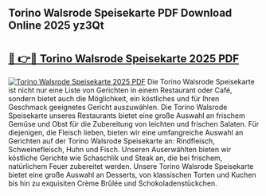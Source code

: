 ## Torino Walsrode Speisekarte PDF Download Online 2025 yz3Qt

# <h2><a href="http://gce2fah.nevu.top/?p=Torino+Walsrode+Speisekarte">🔗 👉🔴 Torino Walsrode Speisekarte 2025 PDF</a></h2>

[![Torino Walsrode Speisekarte 2025 PDF](https://i.imgur.com/dBaPXMq.png)](http://gce2fah.nevu.top/?p=Torino+Walsrode+Speisekarte)
Die Torino Walsrode Speisekarte ist nicht nur eine Liste von Gerichten in einem Restaurant oder Café, sondern bietet auch die Möglichkeit, ein köstliches und für Ihren Geschmack geeignetes Gericht auszuwählen. Die Torino Walsrode Speisekarte unseres Restaurants bietet eine große Auswahl an frischem Gemüse und Obst für die Zubereitung von leichten und frischen Salaten. Für diejenigen, die Fleisch lieben, bieten wir eine umfangreiche Auswahl an Gerichten auf der Torino Walsrode Speisekarte an: Rindfleisch, Schweinefleisch, Huhn und Fisch. Unseren Auserwählten bieten wir köstliche Gerichte wie Schaschlik und Steak an, die bei frischem, natürlichem Feuer zubereitet werden. Unsere Torino Walsrode Speisekarte bietet eine große Auswahl an Desserts, von klassischen Torten und Kuchen bis hin zu exquisiten Crème Brûlée und Schokoladenstückchen.
